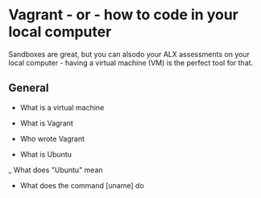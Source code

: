 # Vagrant - or - how to code in your local computer
Sandboxes are great, but you can alsodo your ALX assessments on your local computer - having a virtual machine (VM) is the perfect tool for that.
## General

- What is a virtual machine

- What is Vagrant

- Who wrote Vagrant

- What is Ubuntu

_ What does "Ubuntu" mean

- What does the command [uname] do

